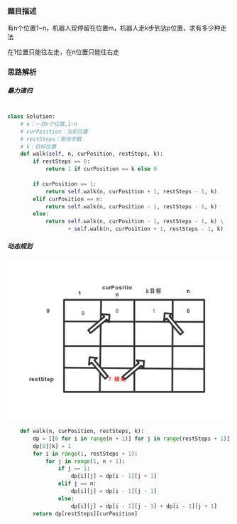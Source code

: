 ### 题目描述

有n个位置1~n，机器人现停留在位置m，机器人走k步到达p位置，求有多少种走法

在1位置只能往左走，在n位置只能往右走

### 思路解析

##### 暴力递归

```python

class Solution:
    # n：一共n个位置,1~n
    # curPosition：当前位置
    # restSteps：剩余步数
    # k：目标位置
    def walk(self, n, curPosition, restSteps, k):
        if restSteps == 0:
            return 1 if curPosition == k else 0

        if curPosition == 1:
            return self.walk(n, curPosition + 1, restSteps - 1, k)
        elif curPosition == n:
            return self.walk(n, curPosition - 1, restSteps - 1, k)
        else:
            return self.walk(n, curPosition - 1, restSteps - 1, k) \
                   + self.walk(n, curPosition + 1, restSteps - 1, k)


```


##### 动态规划

![](https://github.com/1273545169/course_note/blob/master/%E5%9B%BE%E7%89%87/%E6%9C%BA%E5%99%A8%E4%BA%BA%E8%B5%B0%E8%B7%AF%E9%97%AE%E9%A2%98.jpg)

```python
    def walk(n, curPosition, restSteps, k):
        dp = [[0 for i in range(n + 1)] for j in range(restSteps + 1)]
        dp[0][k] = 1
        for i in range(1, restSteps + 1):
            for j in range(1, n + 1):
                if j == 1:
                    dp[i][j] = dp[i - 1][j + 1]
                elif j == n:
                    dp[i][j] = dp[i - 1][j - 1]
                else:
                    dp[i][j] = dp[i - 1][j - 1] + dp[i - 1][j + 1]
        return dp[restSteps][curPosition]

```
